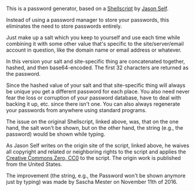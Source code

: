 This is a password generator, based on a 
[Shellscript](https://jxself.org/password-generator.shtml) by [Jason 
Self](https://jxself.org/).  
  
Instead of using a password manager to store your passwords, this 
eliminates the need to store passwords entirely.  
  
Just make up a salt which you keep to yourself and use each time while 
combining it with some other value that's specific to the 
site/server/email account in question, like the domain name or email 
address or whatever.  
  
In this version your salt and site-specific thing are concatenated 
together, hashed, and then base64-encoded. The first 32 characters are 
returned as the password.  
  
Since the hashed value of your salt and that site-specific thing will 
always be unique you get a different password for each place. You also 
need never fear the loss or corruption of your password database, have 
to deal with backing it up, etc. since there isn't one. You can also 
always regenerate your passwords from anywhere using standard programs.  
  

The issue on the original Shellscript, linked above, was, that on the 
one hand, the salt won't be shown, but on the other hand, the string 
(e.g., the password) would be shown while typing.  
  
As Jason Self writes on the origin site of the script, linked above, he 
waives all copyright and related or neighboring rights to the script and 
applies the [Creative Commons Zero, 
CC0](http://creativecommons.org/publicdomain/zero/1.0/) to the script. 
The origin work is published from the United States.

The improvement (the string, e.g., the Password won't be shown anymore 
just by typing) was made by Sascha Mester on November 11th of 2016.


